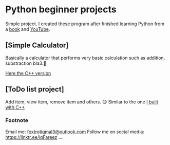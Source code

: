 # Python beginner projects

Simple project. I created these program after finished learning Python from a [book](https://inventwithpython.com/) and [YouTube](https://www.youtube.com/playlist?list=PLlrxD0HtieHhS8VzuMCfQD4uJ9yne1mE6).

## [Simple Calculator]

Basically a calculator that performs very basic calculation such as addition, substraction bla3.:grimacing:

[Here the C++ version](https://github.com/fareezMaple/cpp_Project/tree/master/simple%20calculator)

## [ToDo list project]

Add item, view item, remove item and others. :wink:
Similar to the one [I built with C++](https://github.com/fareezMaple/cpp_Project/tree/master/todoList)

### Footnote

Email me: foxtrotiqmal3@outlook.com
Follow me on social media: https://linktr.ee/iqFareez
....
